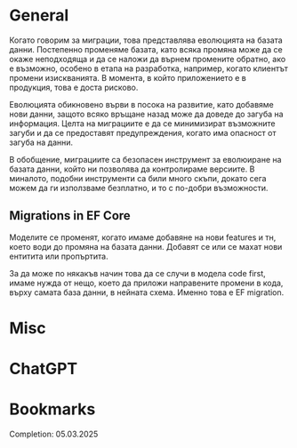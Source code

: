 # General
Когато говорим за миграции, това представлява еволюцията на базата данни. Постепенно променяме базата, като всяка промяна може да се окаже неподходяща и да се наложи да върнем промените обратно, ако е възможно, особено в етапа на разработка, например, когато клиентът промени изискванията. В момента, в който приложението е в продукция, това е доста рисково.

Еволюцията обикновено върви в посока на развитие, като добавяме нови данни, защото всяко връщане назад може да доведе до загуба на информация. Целта на миграциите е да се минимизират възможните загуби и да се предоставят предупреждения, когато има опасност от загуба на данни.

В обобщение, миграциите са безопасен инструмент за еволюиране на базата данни, който ни позволява да контролираме версиите. В миналото, подобни инструменти са били много скъпи, докато сега можем да ги използваме безплатно, и то с по-добри възможности.
## Migrations in EF Core
Моделите се променят, когато имаме добавяне на нови features и тн, което води до промяна на базата данни. Добавят се или се махат нови ентитита или пропъртита.

За да може по някакъв начин това да се случи в модела code first, имаме нужда от нещо, което да приложи направените промени в кода, върху самата база данни, в нейната схема. Именно това е EF migration.
# Misc
# ChatGPT
# Bookmarks
Completion: 05.03.2025